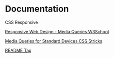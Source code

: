 # Documentation

CSS Responsive 

[Responsive Web Design - Media Queries W3School](https://www.w3schools.com/css/tryit.asp?filename=tryresponsive_breakpoints)

[Media Queries for Standard Devices CSS Stricks](https://css-tricks.com/snippets/css/media-queries-for-standard-devices/)

[README Tag](https://github.com/adam-p/markdown-here/wiki/Markdown-Cheatsheet)
